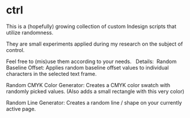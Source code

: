 # ctrl

This is a (hopefully) growing collection of custom Indesign scripts that utilize randomness.

They are small experiments applied during my research on the subject of control.

Feel free to (mis)use them according to your needs.
 
Details: 
Random Baseline Offset:
Applies random baseline offset values to individual characters in the selected text frame. 

Random CMYK Color Generator:
Creates a CMYK color swatch with randomly picked values. (Also adds a small rectangle with this very color)

Random Line Generator:
Creates a random line / shape on your currently active page.
